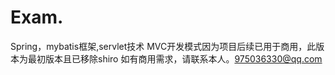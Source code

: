 # Exam.
Spring，mybatis框架,servlet技术
MVC开发模式因为项目后续已用于商用，此版本为最初版本且已移除shiro
如有商用需求，请联系本人。975036330@qq.com
